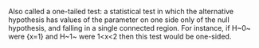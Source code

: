 Also called a one-tailed test: a statistical test in which the
alternative hypothesis has values of the parameter on one side only of
the null hypothesis, and falling in a single connected region. For
instance, if H~0~ were {x=1} and H~1~ were 1\<x\<2 then this test would
be one-sided.
